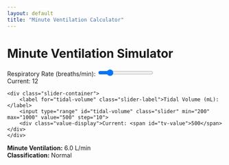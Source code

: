 ```yaml
---
layout: default
title: "Minute Ventilation Calculator"
---
```


<h1 class="graph-title">Minute Ventilation Simulator</h1>

<div class="graph-controls">
    <div class="slider-container">
        <label for="respiratory-rate" class="slider-label">Respiratory Rate (breaths/min):</label>
        <input type="range" id="respiratory-rate" class="slider" min="6" max="40" value="12" step="1">
        <div class="value-display">Current: <span id="rr-value">12</span></div>
    </div>
    
    <div class="slider-container">
        <label for="tidal-volume" class="slider-label">Tidal Volume (mL):</label>
        <input type="range" id="tidal-volume" class="slider" min="200" max="1000" value="500" step="10">
        <div class="value-display">Current: <span id="tv-value">500</span></div>
    </div>
</div>

<div class="graph-results">
    <div class="graph-result-item">
        <strong>Minute Ventilation:</strong> 
        <span id="minute-ventilation-value" class="graph-result-value">6.0</span> L/min
    </div>
    <div class="graph-result-item">
        <strong>Classification:</strong> 
        <span id="ventilation-classification" class="graph-result-value">Normal</span>
    </div>
</div>

<div id="ventilation-graph" class="graph-container"></div>

<link rel="stylesheet" href="/css/graph-components.css">
<script src="https://cdn.plot.ly/plotly-latest.min.js"></script>
<script src="/js/ventilation-calculator.js"></script>
